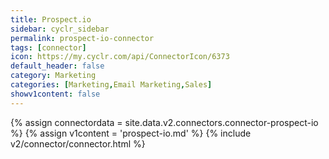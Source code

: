 ```yaml
---
title: Prospect.io
sidebar: cyclr_sidebar
permalink: prospect-io-connector
tags: [connector]
icon: https://my.cyclr.com/api/ConnectorIcon/6373
default_header: false
category: Marketing
categories: [Marketing,Email Marketing,Sales]
showv1content: false
---
```

{% assign connectordata = site.data.v2.connectors.connector-prospect-io %}
{% assign v1content = 'prospect-io.md' %}
{% include v2/connector/connector.html %}	